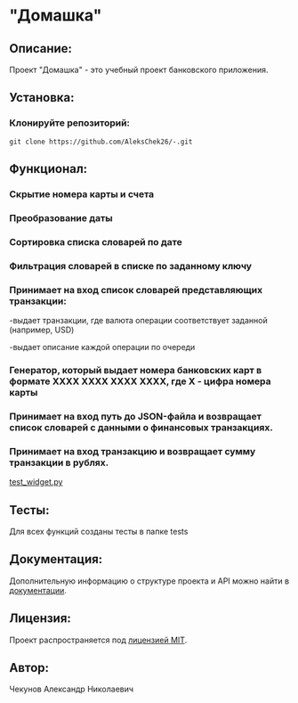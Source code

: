 #  "Домашка"

## Описание:

Проект "Домашка" - это учебный проект банковского приложения. 

## Установка:

### Клонируйте репозиторий:
```
git clone https://github.com/AleksChek26/-.git
```

## Функционал:

### Скрытие номера карты и счета

### Преобразование даты

### Сортировка списка словарей по дате

### Фильтрация словарей в списке по заданному ключу

### Принимает на вход список словарей представляющих транзакции:

   -выдает транзакции, где валюта операции соответствует заданной (например, USD)

   -выдает описание каждой операции по очереди

### Генератор, который выдает номера банковских карт в формате XXXX XXXX XXXX XXXX, где X - цифра номера карты
 
### Принимает на вход путь до JSON-файла и возвращает список словарей с данными о финансовых транзакциях.

### Принимает на вход транзакцию и возвращает сумму транзакции в рублях.
[test_widget.py](tests%2Ftest_widget.py)
## Тесты:

Для всех функций созданы тесты в папке tests


## Документация:

Дополнительную информацию о структуре проекта и API можно найти в [документации](docs/README.md).

## Лицензия:

Проект распространяется под [лицензией MIT](LICENSE).

## Автор:

Чекунов Александр Николаевич